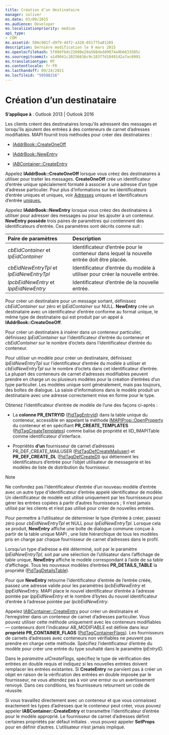 ```yaml
---
title: Création d’un destinataire
manager: soliver
ms.date: 03/09/2015
ms.audience: Developer
ms.localizationpriority: medium
api_type:
- COM
ms.assetid: 586c901f-d9f9-44f2-a328-051775a81265
description: Dernière modification le 9 mars 2015
ms.openlocfilehash: 5f09dfbdc22690e20a568dedd9974a9b6633505c
ms.sourcegitcommit: a1d9041c20256616c9c183f7d1049142a7ac6991
ms.translationtype: MT
ms.contentlocale: fr-FR
ms.lasthandoff: 09/24/2021
ms.locfileid: "59588216"
---
```

# <a name="creating-a-recipient"></a>Création d’un destinataire

  
  
**S’applique à** : Outlook 2013 | Outlook 2016 
  
Les clients créent des destinataires lorsqu’ils adressent des messages et lorsqu’ils ajoutent des entrées à des conteneurs de carnet d’adresses modifiables. MAPI fournit trois méthodes pour créer des destinataires :
  
- [IAddrBook::CreateOneOff](iaddrbook-createoneoff.md)
    
- [IAddrBook::NewEntry](iaddrbook-newentry.md)
    
- [IABContainer::CreateEntry](iabcontainer-createentry.md)
    
Appelez **IAddrBook::CreateOneOff** lorsque vous créez des destinataires à utiliser pour traiter les messages. **CreateOneOff** crée un identificateur d’entrée unique spécialement formaté à associer à une adresse d’un type d’adresse particulier. Pour plus d’informations sur les identificateurs d’entrée uniques et uniques, voir [Adresses](one-off-addresses.md) uniques et Identificateurs d’entrée [uniques.](one-off-entry-identifiers.md)
  
Appelez **IAddrBook::NewEntry** lorsque vous créez des destinataires à utiliser pour adresser des messages ou pour les ajouter à un conteneur. **NewEntry possède** trois paires de paramètres qui contiennent des identificateurs d’entrée. Ces paramètres sont décrits comme suit : 
  
|**Paire de paramètres**|**Description**|
|:-----|:-----|
| _cbEidContainer_ et  _lpEidContainer_ <br/> |Identificateur d’entrée pour le conteneur dans lequel la nouvelle entrée doit être placée.  <br/> |
| _cbEidNewEntryTpl_ et  _lpEidNewEntryTpl_ <br/> |Identificateur d’entrée du modèle à utiliser pour créer la nouvelle entrée.  <br/> |
| _lpcbEidNewEntry_ et  _lppEidNewEntry_ <br/> |Identificateur d’entrée de la nouvelle entrée.  <br/> |
   
Pour créer un destinataire pour un message sortant, définissez  _cbEidContainer_ sur zéro et  _lpEidContainer_ sur NULL. **NewEntry** crée un destinataire avec un identificateur d’entrée conforme au format unique, le même type de destinataire qui est produit par un appel à **IAddrBook::CreateOneOff**. 
  
Pour créer un destinataire à insérer dans un conteneur particulier, définissez  _lpEidContainer_ sur l’identificateur d’entrée du conteneur et  _cbEidContainer_ sur le nombre d’octets dans l’identificateur d’entrée du conteneur. 
  
Pour utiliser un modèle pour créer un destinataire, définissez  _lpEidNewEntryTpl_ sur l’identificateur d’entrée du modèle à utiliser et  _cbEidNewEntryTpl_ sur le nombre d’octets dans cet identificateur d’entrée. La plupart des conteneurs de carnet d’adresses modifiables peuvent prendre en charge un ou plusieurs modèles pour la création d’entrées d’un type particulier. Les modèles unique sont généralement, mais pas toujours, des boîtes de dialogue. La saisie d’informations dans le modèle produit un destinataire avec une adresse correctement mise en forme pour le type. 
  
Obtenez l’identificateur d’entrée de modèle de l’une des façons ci-après :
  
- La **colonne PR_ENTRYID** ([PidTagEntryId](pidtagentryid-canonical-property.md)) dans la table unique du conteneur, accessible en appelant la méthode [IMAPIProp::OpenProperty](imapiprop-openproperty.md) du conteneur et en spécifiant **PR_CREATE_TEMPLATES** ([PidTagCreateTemplates](pidtagcreatetemplates-canonical-property.md)) comme balise de propriété et IID_IMAPITable comme identificateur d’interface. 
    
- Propriétés **d’un** fournisseur de carnet d’adresses PR_DEF_CREATE_MAILUSER ([PidTagDefCreateMailuser](pidtagdefcreatemailuser-canonical-property.md)) et **PR_DEF_CREATE_DL** ([PidTagDefCreateDl](pidtagdefcreatedl-canonical-property.md)) qui détiennent les identificateurs d’entrée pour l’objet utilisateur de messagerie et les modèles de liste de distribution du fournisseur. 
    
> [!NOTE]
> Ne confondez pas l’identificateur d’entrée d’un nouveau modèle d’entrée avec un autre type d’identificateur d’entrée appelé identificateur de modèle. Un identificateur de modèle est utilisé uniquement par les fournisseurs pour gérer les entrées copiées à partir d’autres fournisseurs ; Il n’est jamais utilisé par les clients et n’est pas utilisé pour créer de nouvelles entrées. 
  
Pour permettre à l’utilisateur de déterminer le type d’entrée à créer, passez zéro pour  _cbEidNewEntryTpl_ et NULL pour  _lpEidNewEntryTpl_. Lorsque cela se produit, **NewEntry** affiche une boîte de dialogue commune conçue à partir de la table unique MAPI , une liste hiérarchique de tous les modèles pris en charge par chaque fournisseur de carnet d’adresses dans le profil. 
  
Lorsqu’un type d’adresse a été déterminé, soit par le paramètre  _lpEidNewEntryTpl,_ soit par une sélection de l’utilisateur dans l’affichage de table unique, **NewEntry** affiche le modèle correspondant à l’aide de sa table d’affichage. Tous les nouveaux modèles d’entrées **PR_DETAILS_TABLE** la propriété ([PidTagDetailsTable](pidtagdetailstable-canonical-property.md)). 
  
Pour que **NewEntry** retourne l’identificateur d’entrée de l’entrée créée, passez une adresse valide pour les paramètres _lpcbEidNewEntry_ et _lppEidNewEntry._ MAPI place le nouvel identificateur d’entrée à l’adresse pointée par  _lppEidNewEntry_ et le nombre d’bytes du nouvel identificateur d’entrée à l’adresse pointée par  _lpcbEidNewEntry_.
  
Appelez [IABContainer::CreateEntry](iabcontainer-createentry.md) pour créer un destinataire et l’enregistrer dans un conteneur de carnet d’adresses particulier. Vous pouvez utiliser cette méthode uniquement avec les conteneurs modifiables — conteneurs dont l’indicateur AB_MODIFIABLE est définie dans leur **propriété PR_CONTAINER_FLAGS** ([PidTagContainerFlags](pidtagcontainerflags-canonical-property.md)). Les fournisseurs de carnets d’adresses avec conteneurs non vérifiables ne peuvent pas prendre en charge cette méthode. Spécifiez l’identificateur d’entrée du modèle pour créer une entrée du type souhaité dans le paramètre _lpEntryID._ 
  
Dans le  _paramètre ulCreateFlags,_ spécifiez le type de vérification des entrées en double requis et indiquez si les nouvelles entrées doivent remplacer les entrées existantes. Si **CreateEntry** ne parvient pas à créer un objet en raison de la vérification des entrées en double imposée par le fournisseur, ne vous attendez pas à voir une erreur ou un avertissement renvoyé. Dans ces conditions, les fournisseurs retournent un code de réussite. 
  
Si vous travaillez directement avec un conteneur et que vous connaissez exactement les types d’adresses que le conteneur peut créer, vous pouvez appeler **IABContainer::CreateEntry** et transmettre l’identificateur d’entrée pour le modèle approprié. Le fournisseur de carnet d’adresses définit certaines propriétés par défaut initiales . vous pouvez appeler **SetProps** pour en définir d’autres. L’utilisateur n’est jamais impliqué. 
  

